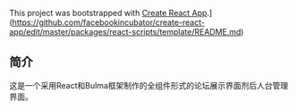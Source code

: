 This project was bootstrapped with [Create React App](https://github.com/facebookincubator/create-react-app).](https://github.com/facebookincubator/create-react-app/edit/master/packages/react-scripts/template/README.md)



## 简介

这是一个采用React和Bulma框架制作的全组件形式的论坛展示界面剂后人台管理界面。